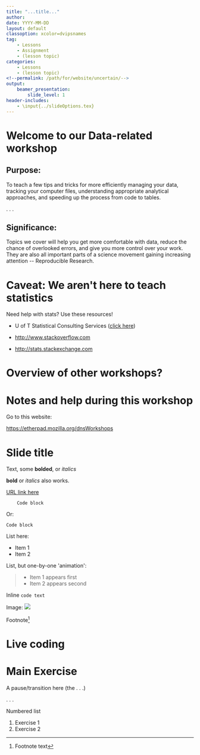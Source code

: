 ```yaml
---
title: "...title..."
author: 
date: YYYY-MM-DD
layout: default
classoption: xcolor=dvipsnames
tag:
    - Lessons
    - Assignment
    - (lesson topic)
categories:
    - Lessons
    - (lesson topic)
<!--permalink: /path/for/website/uncertain/-->
output:
    beamer_presentation:
        slide_level: 1
header-includes:
    - \input{../slideOptions.tex}
---
```

    
# Welcome to our Data-related workshop #

## Purpose: ##

To teach a few tips and tricks for more efficiently managing your
data, tracking your computer files, understanding appropriate
analytical approaches, and speeding up the process from code to
tables.

. . .

## Significance: ##

Topics we cover will help you get more comfortable with data, reduce
the chance of overlooked errors, and give you more control over your
work. They are also all important parts of a science movement gaining
increasing attention -- Reproducible Research.

# Caveat: We aren't here to teach statistics #

Need help with stats? Use these resources!

* U of T Statistical Consulting Services ([click here](http://www.utstat.toronto.edu/wordpress/?page_id=25))

* <http://www.stackoverflow.com>

* <http://stats.stackexchange.com>

# Overview of other workshops? #

# Notes and help during this workshop #

Go to this website:

<https://etherpad.mozilla.org/dnsWorkshops>

# Slide title #

Text, some **bolded**, or *italics*

__bold__ or _italics_ also works.

[URL link here](http://link/here.com)

```
    Code block
```

Or:

    Code block

List here:

* Item 1
* Item 2

List, but one-by-one 'animation':

> * Item 1 appears first
> * Item 2 appears second

Inline `code text`

Image:
![](/path/to/image)

Footnote[^1]

[^1]: Footnote text

# Live coding #

# Main Exercise #

A pause/transition here (the . . .)

. . .

Numbered list

1. Exercise 1
2. Exercise 2
